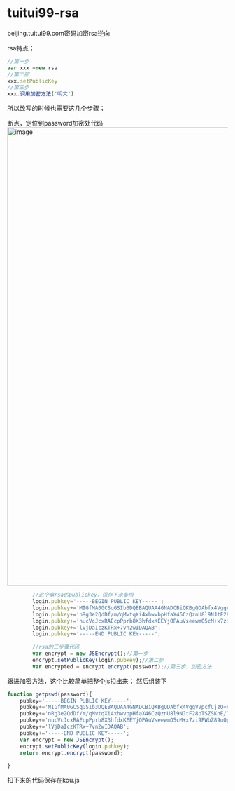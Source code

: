 # tuitui99-rsa
beijing.tuitui99.com密码加密rsa逆向

rsa特点；
```javascript
//第一步
var xxx =new rsa
//第二部
xxx.setPublicKey
//第三步
xxx.调用加密方法('明文')
```
所以改写的时候也需要这几个步骤；

断点，定位到password加密处代码
<img width="1046" alt="image" src="https://user-images.githubusercontent.com/85286900/196903914-a5b68b80-1c9c-4ec6-9644-c34859ce718a.png">
```javascript
        //这个事rsa的publickey，保存下来备用
        login.pubkey='-----BEGIN PUBLIC KEY-----';
        login.pubkey+='MIGfMA0GCSqGSIb3DQEBAQUAA4GNADCBiQKBgQDAbfx4VggVVpcfCjzQ+nEiJ2DL';
        login.pubkey+='nRg3e2QdDf/m/qMvtqXi4xhwvbpHfaX46CzQznU8l9NJtF28pTSZSKnE/791MJfV';
        login.pubkey+='nucVcJcxRAEcpPprb8X3hfdxKEEYjOPAuVseewmO5cM+x7zi9FWbZ89uOp5sxjMn';
        login.pubkey+='lVjDaIczKTRx+7vn2wIDAQAB';
        login.pubkey+='-----END PUBLIC KEY-----';
        
        //rsa的三步骤代码
        var encrypt = new JSEncrypt();//第一步
        encrypt.setPublicKey(login.pubkey);//第二步
        var encrypted = encrypt.encrypt(password);//第三步，加密方法

```
跟进加密方法，这个比较简单把整个js扣出来；
然后组装下
```javascript
function getpswd(password){
	pubkey='-----BEGIN PUBLIC KEY-----';
	pubkey+='MIGfMA0GCSqGSIb3DQEBAQUAA4GNADCBiQKBgQDAbfx4VggVVpcfCjzQ+nEiJ2DL';
	pubkey+='nRg3e2QdDf/m/qMvtqXi4xhwvbpHfaX46CzQznU8l9NJtF28pTSZSKnE/791MJfV';
	pubkey+='nucVcJcxRAEcpPprb8X3hfdxKEEYjOPAuVseewmO5cM+x7zi9FWbZ89uOp5sxjMn';
	pubkey+='lVjDaIczKTRx+7vn2wIDAQAB';
	pubkey+='-----END PUBLIC KEY-----';
	var encrypt = new JSEncrypt();
    encrypt.setPublicKey(login.pubkey);
	return encrypt.encrypt(password);
	
}
```
扣下来的代码保存在kou.js
